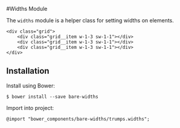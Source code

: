 #Widths Module

The `widths` module is a helper class for setting widths on elements.

	<div class="grid">
		<div class="grid__item w-1-3 sw-1-1"></div>
		<div class="grid__item w-1-3 sw-1-1"></div>
		<div class="grid__item w-1-3 sw-1-1"></div>
	</div>

## Installation

Install using Bower:

	$ bower install --save bare-widths

Import into project:

	@import "bower_components/bare-widths/trumps.widths";
